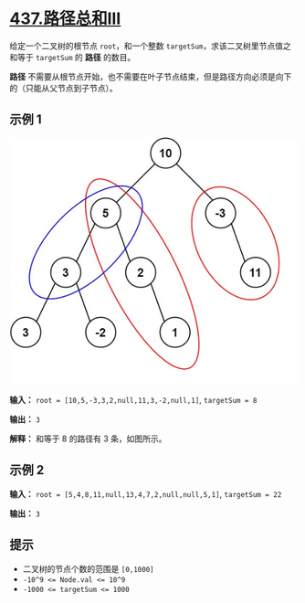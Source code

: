 # [437.路径总和III](https://leetcode.cn/problems/subarray-sum-equals-k/description/)

给定一个二叉树的根节点 `root`，和一个整数 `targetSum`，求该二叉树里节点值之和等于 `targetSum` 的 **路径** 的数目。

**路径** 不需要从根节点开始，也不需要在叶子节点结束，但是路径方向必须是向下的（只能从父节点到子节点）。

## 示例 1

![示例1](../images/437.路径总和III.jpg)

**输入：** `root = [10,5,-3,3,2,null,11,3,-2,null,1]`, `targetSum = 8`

**输出：** `3`

**解释：** 和等于 8 的路径有 3 条，如图所示。

## 示例 2

**输入：** `root = [5,4,8,11,null,13,4,7,2,null,null,5,1]`, `targetSum = 22`

**输出：** `3`

## 提示

- 二叉树的节点个数的范围是 `[0,1000]`
- `-10^9 <= Node.val <= 10^9`
- `-1000 <= targetSum <= 1000`

